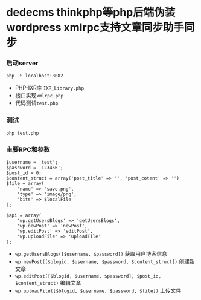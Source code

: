 # dedecms thinkphp等php后端伪装wordpress xmlrpc支持文章同步助手同步

### 启动server

```
php -S localhost:8082

```
- PHP-IXR库 `IXR_Library.php`
- 接口实现`xmlrpc.php`
- 代码测试`test.php`


### 测试
```
php test.php
```

### 主要RPC和参数
```
$username = 'test';
$password = '123456';
$post_id = 0;
$content_struct = array('post_title' => '', 'post_cotent' => '')
$file = array(
    'name' => 'save.png',
    'type' => 'image/png',
    'bits' => $localFile
);

$api = array(
    'wp.getUsersBlogs' => 'getUsersBlogs',
    'wp.newPost' => 'newPost',
    'wp.editPost' => 'editPost',
    'wp.uploadFile' => 'uploadFile'
);
```
- `wp.getUsersBlogs([$username, $password])` 获取用户博客信息
- `wp.newPost([$blogid, $username, $password, $content_struct])` 创建新文章
- `wp.editPost([$blogid, $username, $password], $post_id, $content_struct)` 编辑文章
- `wp.uploadFile([$blogid, $username, $password, $file])` 上传文件


